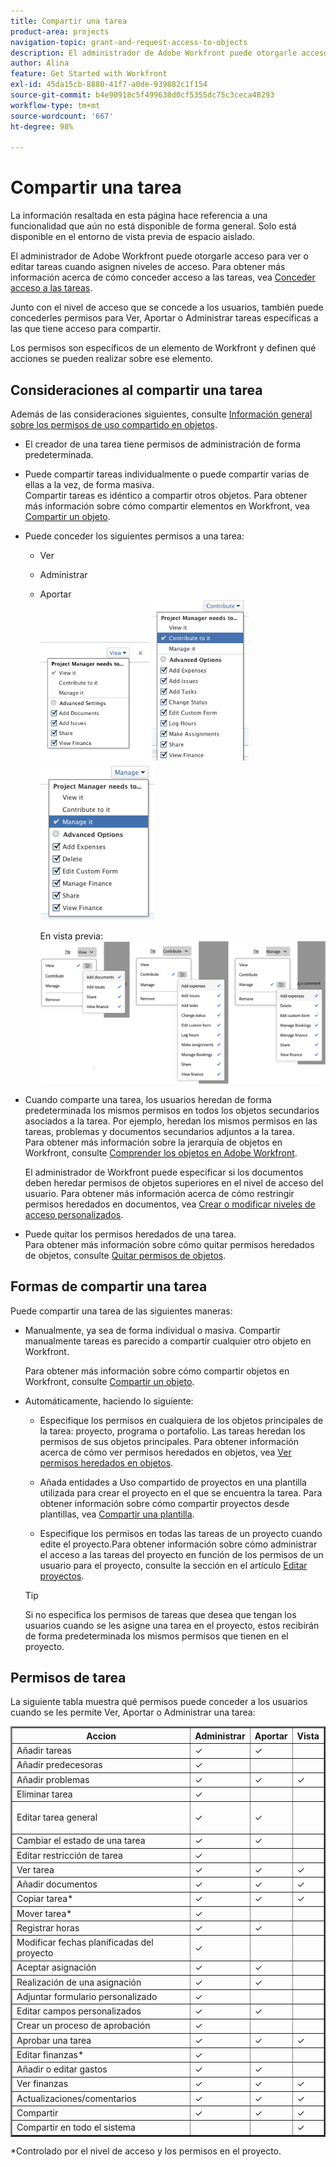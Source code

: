 ```yaml
---
title: Compartir una tarea
product-area: projects
navigation-topic: grant-and-request-access-to-objects
description: El administrador de Adobe Workfront puede otorgarle acceso para ver o editar tareas cuando asignen niveles de acceso. Para obtener más información sobre la concesión de acceso a tareas, consulte Conceder acceso a tareas.
author: Alina
feature: Get Started with Workfront
exl-id: 45da15cb-8880-41f7-a0de-939882c1f154
source-git-commit: b4e90918c5f499638d0cf5355dc75c3ceca48293
workflow-type: tm+mt
source-wordcount: '667'
ht-degree: 98%

---
```


# Compartir una tarea

<span class="preview">La información resaltada en esta página hace referencia a una funcionalidad que aún no está disponible de forma general. Solo está disponible en el entorno de vista previa de espacio aislado.</span>


El administrador de Adobe Workfront puede otorgarle acceso para ver o editar tareas cuando asignen niveles de acceso. Para obtener más información acerca de cómo conceder acceso a las tareas, vea [Conceder acceso a las tareas](../../administration-and-setup/add-users/configure-and-grant-access/grant-access-tasks.md).

Junto con el nivel de acceso que se concede a los usuarios, también puede concederles permisos para Ver, Aportar o Administrar tareas específicas a las que tiene acceso para compartir.

Los permisos son específicos de un elemento de Workfront y definen qué acciones se pueden realizar sobre ese elemento.

## Consideraciones al compartir una tarea

Además de las consideraciones siguientes, consulte [Información general sobre los permisos de uso compartido en objetos](../../workfront-basics/grant-and-request-access-to-objects/sharing-permissions-on-objects-overview.md).

* El creador de una tarea tiene permisos de administración de forma predeterminada.
* Puede compartir tareas individualmente o puede compartir varias de ellas a la vez, de forma masiva.\
  Compartir tareas es idéntico a compartir otros objetos. Para obtener más información sobre cómo compartir elementos en Workfront, vea [Compartir un objeto](../../workfront-basics/grant-and-request-access-to-objects/share-an-object.md).

* Puede conceder los siguientes permisos a una tarea:

   * Ver
   * Administrar
   * Aportar\
     ![](assets/screen-shot-2014-05-30-at-11.37.24-am-175x192.png) ![](assets/screen-shot-2014-01-23-at-1.12.40-pm-154x258.png) ![](assets/screen-shot-2014-01-22-at-10.53.00-am-182x252.png)

     <span class="preview">En vista previa:
     ![](assets/task-permissons.png)
  </span>

* Cuando comparte una tarea, los usuarios heredan de forma predeterminada los mismos permisos en todos los objetos secundarios asociados a la tarea. Por ejemplo, heredan los mismos permisos en las tareas, problemas y documentos secundarios adjuntos a la tarea.\
  Para obtener más información sobre la jerarquía de objetos en Workfront, consulte [Comprender los objetos en Adobe Workfront](../../workfront-basics/navigate-workfront/workfront-navigation/understand-objects.md).

  El administrador de Workfront puede especificar si los documentos deben heredar permisos de objetos superiores en el nivel de acceso del usuario. Para obtener más información acerca de cómo restringir permisos heredados en documentos, vea [Crear o modificar niveles de acceso personalizados](../../administration-and-setup/add-users/configure-and-grant-access/create-modify-access-levels.md).

* Puede quitar los permisos heredados de una tarea.\
  Para obtener más información sobre cómo quitar permisos heredados de objetos, consulte [Quitar permisos de objetos](../../workfront-basics/grant-and-request-access-to-objects/remove-permissions-from-objects.md).

## Formas de compartir una tarea

Puede compartir una tarea de las siguientes maneras:

* Manualmente, ya sea de forma individual o masiva. Compartir manualmente tareas es parecido a compartir cualquier otro objeto en Workfront.

  Para obtener más información sobre cómo compartir objetos en Workfront, consulte [Compartir un objeto](../../workfront-basics/grant-and-request-access-to-objects/share-an-object.md).

* Automáticamente, haciendo lo siguiente:

   * Especifique los permisos en cualquiera de los objetos principales de la tarea: proyecto, programa o portafolio. Las tareas heredan los permisos de sus objetos principales. Para obtener información acerca de cómo ver permisos heredados en objetos, vea [Ver permisos heredados en objetos](../../workfront-basics/grant-and-request-access-to-objects/view-inherited-permissions-on-objects.md).
   * Añada entidades a Uso compartido de proyectos en una plantilla utilizada para crear el proyecto en el que se encuentra la tarea. Para obtener información sobre cómo compartir proyectos desde plantillas, vea [Compartir una plantilla](../../workfront-basics/grant-and-request-access-to-objects/share-a-template.md).

   * Especifique los permisos en todas las tareas de un proyecto cuando edite el proyecto.Para obtener información sobre cómo administrar el acceso a las tareas del proyecto en función de los permisos de un usuario para el proyecto, consulte la sección [](../../manage-work/projects/manage-projects/edit-projects.md#access) en el artículo [Editar proyectos](../../manage-work/projects/manage-projects/edit-projects.md).

  >[!TIP]
  >
  >Si no especifica los permisos de tareas que desea que tengan los usuarios cuando se les asigne una tarea en el proyecto, estos recibirán de forma predeterminada los mismos permisos que tienen en el proyecto.

## Permisos de tarea

La siguiente tabla muestra qué permisos puede conceder a los usuarios cuando se les permite Ver, Aportar o Administrar una tarea:

<table border="2" cellspacing="15" cellpadding="1"> 
 <col> 
 <col> 
 <col> 
 <col> 
 <thead> 
  <tr> 
   <th><strong>Accion</strong> </th> 
   <th><strong>Administrar</strong> </th> 
   <th><strong>Aportar</strong> </th> 
   <th><strong>Vista</strong> </th> 
  </tr> 
 </thead> 
 <tbody> 
  <tr> 
   <td scope="row">Añadir tareas</td> 
   <td>✓</td> 
   <td>✓</td> 
   <td> </td> 
  </tr> 
  <tr> 
   <td scope="row">Añadir predecesoras</td> 
   <td>✓</td> 
   <td> </td> 
   <td> </td> 
  </tr> 
  <tr> 
   <td scope="row">Añadir problemas</td> 
   <td>✓</td> 
   <td>✓</td> 
   <td>✓</td> 
  </tr> 
  <tr> 
   <td scope="row">Eliminar tarea</td> 
   <td>✓</td> 
   <td> </td> 
   <td> </td> 
  </tr> 
  <tr> 
   <td scope="row"> <p>Editar tarea general<br></p> </td> 
   <td>✓</td> 
   <td>✓</td> 
   <td> </td> 
  </tr> 
  <tr> 
   <td scope="row">Cambiar el estado de una tarea</td> 
   <td>✓</td> 
   <td>✓</td> 
   <td> </td> 
  </tr> 
  <tr> 
   <td scope="row">Editar restricción de tarea</td> 
   <td>✓</td> 
   <td> </td> 
   <td> </td> 
  </tr> 
  <tr> 
   <td scope="row">Ver tarea</td> 
   <td>✓</td> 
   <td>✓</td> 
   <td>✓</td> 
  </tr> 
  <tr> 
   <td scope="row">Añadir documentos</td> 
   <td>✓</td> 
   <td>✓</td> 
   <td>✓</td> 
  </tr> 
  <tr> 
   <td scope="row">Copiar tarea*</td> 
   <td>✓</td> 
   <td>✓</td> 
   <td>✓</td> 
  </tr> 
  <tr> 
   <td scope="row">Mover tarea*</td> 
   <td>✓</td> 
   <td> </td> 
   <td> </td> 
  </tr> 
  <tr> 
   <td scope="row">Registrar horas</td> 
   <td>✓</td> 
   <td>✓</td> 
   <td> </td> 
  </tr> 
  <tr> 
   <td scope="row">Modificar fechas planificadas del proyecto</td> 
   <td>✓</td> 
   <td> </td> 
   <td> </td> 
  </tr> 
  <tr> 
   <td scope="row">Aceptar asignación</td> 
   <td>✓</td> 
   <td>✓</td> 
   <td> </td> 
  </tr> 
  <tr> 
   <td scope="row">Realización de una asignación</td> 
   <td>✓</td> 
   <td>✓</td> 
   <td> </td> 
  </tr> 
  <tr> 
   <td scope="row">Adjuntar formulario personalizado</td> 
   <td>✓</td> 
   <td> </td> 
   <td> </td> 
  </tr> 
  <tr> 
   <td scope="row">Editar campos personalizados</td> 
   <td>✓</td> 
   <td>✓</td> 
   <td> </td> 
  </tr> 
  <tr> 
   <td scope="row">Crear un proceso de aprobación</td> 
   <td>✓</td> 
   <td> </td> 
   <td> </td> 
  </tr> 
  <tr> 
   <td scope="row">Aprobar una tarea</td> 
   <td>✓</td> 
   <td>✓</td> 
   <td>✓</td> 
  </tr> 
  <tr> 
   <td scope="row">Editar finanzas*</td> 
   <td>✓</td> 
   <td> </td> 
   <td> </td> 
  </tr> 
  <tr> 
   <td scope="row">Añadir o editar gastos</td> 
   <td>✓</td> 
   <td>✓</td> 
   <td> </td> 
  </tr> 
  <tr> 
   <td scope="row">Ver finanzas</td> 
   <td>✓</td> 
   <td>✓</td> 
   <td>✓</td> 
  </tr> 
  <tr> 
   <td scope="row">Actualizaciones/comentarios</td> 
   <td>✓</td> 
   <td>✓</td> 
   <td>✓</td> 
  </tr> 
  <tr> 
   <td scope="row">Compartir</td> 
   <td>✓</td> 
   <td>✓</td> 
   <td>✓</td> 
  </tr> 
  <tr> 
   <td scope="row">Compartir en todo el sistema</td> 
   <td> </td> 
   <td> </td> 
   <td>✓</td> 
  </tr> 
 </tbody> 
</table>

&#42;Controlado por el nivel de acceso y los permisos en el proyecto.
